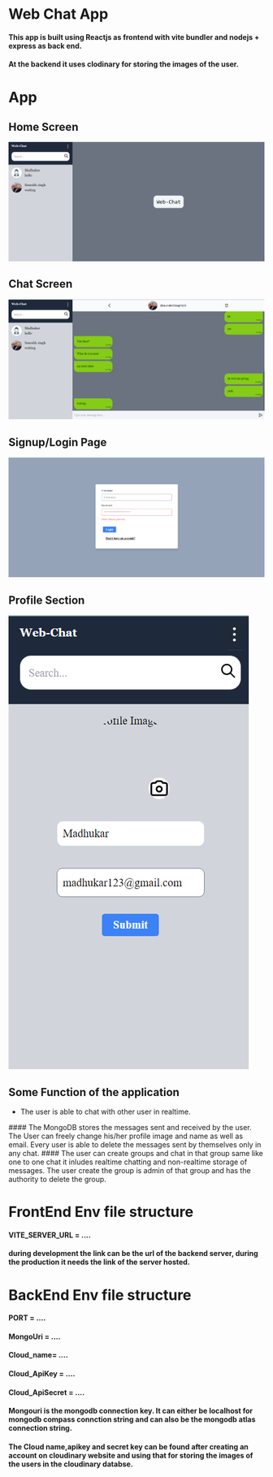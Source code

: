 # Web Chat App
#### This app is built using Reactjs as frontend with vite bundler and nodejs + express as back end.
#### At the backend it uses clodinary for storing the images of the user.
# App
## Home Screen
![Home Screen](image.png)
## Chat Screen
![Chat Screen](image-1.png)
## Signup/Login Page
![Login Screen](image-2.png)
## Profile Section
![Profile Section](image-3.png)

## Some Function of the application
<ul>
<li>
The user is able to chat with other user in realtime.
</li>
</ul>
####  The MongoDB stores the messages sent and received by the user. The User can freely change his/her profile image and name as well as email. Every user is able to delete the messages sent by themselves only in any chat.
#### The user can create groups and chat in that group same like one to one chat it inludes realtime chatting and non-realtime storage of messages. The user create the group is admin of that group and has the authority to delete the group. 

# FrontEnd Env file structure
#### VITE_SERVER_URL = ....
#### during development the link can be the url of the backend server, during the production it needs the link of the server hosted.
# BackEnd Env file structure
#### PORT = ....
#### MongoUri = ....
#### Cloud_name= ....
#### Cloud_ApiKey = ....
#### Cloud_ApiSecret = ....
#### Mongouri is the mongodb connection key. It can either be localhost for mongodb compass connction string and can also be the mongodb atlas connection string.
#### The Cloud name,apikey and secret key can be found after creating an account on cloudinary website and using that for storing the images of the users in the cloudinary databse.
